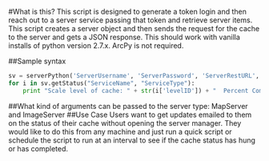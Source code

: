 #What is this?
This script is designed to generate a token login and then reach out
to a server service passing that token and retrieve
server items.
This script creates a server object and then sends the request for the
cache to the server and gets a JSON response.
This should work with vanilla installs of python version 2.7.x.
ArcPy is not required.

##Sample syntax
```python
sv = serverPython('ServerUsername', 'ServerPassword', 'ServerRestURL', 'ServerTokenURL')
for i in sv.getStatus("ServiceName", "ServiceType"):
    print "Scale level of cache: " + str(i['levelID']) + "  Percent Complete: " + str(i['percent'])
```
##What kind of arguments can be passed to the server type:
MapServer and ImageServer
##Use Case
Users want to get updates emailed to them on the status of their cache without opening the server manager.  They would like to do this from any machine and just run a quick script or schedule the script to run at an interval to see if the cache status has hung or has completed.
